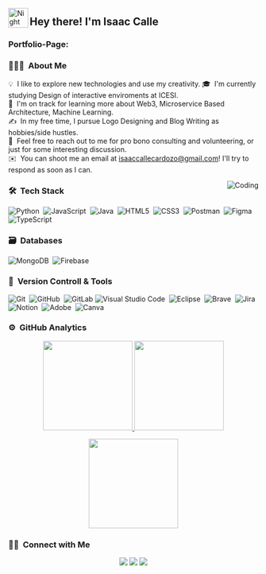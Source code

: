 <img alt="Night Coding" src="./assets/Hand%20Wave.gif" width='40' align="left"/><h2 align="left">Hey there! I'm Isaac Calle</h2>


<h3 align="left">Portfolio-Page:</h3>

### 👨🏻‍💻 &nbsp;About Me

💡 &nbsp;I like to explore new technologies and use my creativity.
🎓 &nbsp;I'm currently studying Design of interactive enviroments at ICESI.\
🌱 &nbsp;I'm on track for learning more about Web3, Microservice Based Architecture, Machine Learning.\
✍️ &nbsp;In my free time, I pursue Logo Designing and Blog Writing as hobbies/side hustles.\
💬 &nbsp;Feel free to reach out to me for pro bono consulting and volunteering, or just for some interesting discussion.\
✉️ &nbsp;You can shoot me an email at isaaccallecardozo@gmail.com! I'll try to respond as soon as I can.


<img alt="Coding" src="https://media.giphy.com/media/v1.Y2lkPTc5MGI3NjExOHY0MDBobWk4anR4NWE4N3BuNjc2N2F4YW9idzRpd3UyODMxamxjaCZlcD12MV9naWZzX3NlYXJjaCZjdD1n/1eEH7dQ2xwN95RwGQf/giphy.gif" align="right"/>

### 🛠 &nbsp;Tech Stack

![Python](https://img.shields.io/badge/python-3670A0?style=for-the-badge&logo=python&logoColor=ffdd54)&nbsp;
![JavaScript](https://img.shields.io/badge/javascript-%23323330.svg?style=for-the-badge&logo=javascript&logoColor=%23F7DF1E)&nbsp;
![Java](https://img.shields.io/badge/java-%23ED8B00.svg?style=for-the-badge&logo=java&logoColor=white)&nbsp;
![HTML5](https://img.shields.io/badge/html5-%23E34F26.svg?style=for-the-badge&logo=html5&logoColor=white)&nbsp;
![CSS3](https://img.shields.io/badge/css3-%231572B6.svg?style=for-the-badge&logo=css3&logoColor=white)&nbsp;
![Postman](https://img.shields.io/badge/Postman-FF6C37?style=for-the-badge&logo=postman&logoColor=white)&nbsp;
![Figma](https://img.shields.io/badge/figma-%23F24E1E.svg?style=for-the-badge&logo=figma&logoColor=white)&nbsp;
![TypeScript](https://img.shields.io/badge/typescript-%233178C6.svg?style=for-the-badge&logo=typescript&logoColor=white)

### 🗃 &nbsp;Databases&nbsp;

![MongoDB](https://img.shields.io/badge/MongoDB-%234ea94b.svg?style=for-the-badge&logo=mongodb&logoColor=white)&nbsp;
![Firebase](https://img.shields.io/badge/Firebase-%23FFCB2F.svg?style=for-the-badge&logo=firebase&logoColor=black)&nbsp;


### 🧰 &nbsp;Version Controll & Tools 

![Git](https://img.shields.io/badge/git-%23F05033.svg?style=for-the-badge&logo=git&logoColor=white)&nbsp;
![GitHub](https://img.shields.io/badge/github-%23121011.svg?style=for-the-badge&logo=github&logoColor=white)&nbsp;
![GitLab](https://img.shields.io/badge/gitlab-FC6D26.svg?style=for-the-badge&logo=gitlab&logoColor=white)
![Visual Studio Code](https://img.shields.io/badge/Visual%20Studio%20Code-0078d7.svg?style=for-the-badge&logo=visual-studio-code&logoColor=white)&nbsp;
![Eclipse](https://img.shields.io/badge/Eclipse-FE7A16.svg?style=for-the-badge&logo=Eclipse&logoColor=white)&nbsp;
![Brave](https://img.shields.io/badge/Brave-FB542B?style=for-the-badge&logo=Brave&logoColor=white)&nbsp;
![Jira](https://img.shields.io/badge/jira-%230A0FFF.svg?style=for-the-badge&logo=jira&logoColor=white)&nbsp;
![Notion](https://img.shields.io/badge/Notion-%23000000.svg?style=for-the-badge&logo=notion&logoColor=white)&nbsp;
![Adobe](https://img.shields.io/badge/adobe-%23FF0000.svg?style=for-the-badge&logo=adobe&logoColor=white)&nbsp;
![Canva](https://img.shields.io/badge/Canva-%2300C4CC.svg?style=for-the-badge&logo=Canva&logoColor=white)&nbsp;

### ⚙️ &nbsp;GitHub Analytics

<p align="center">
  <a href="https://github.com/IsaakuTK">
    <img height="180em" src="https://github-readme-stats-eight-theta.vercel.app/api?username=IsaakuTK&show_icons=true&theme=algolia&include_all_commits=true&count_private=true"/>
  </a>
  <a href="https://github.com/IsaakuTK">
    <img height="180em" src="https://github-readme-stats-eight-theta.vercel.app/api/top-langs/?username=IsaakuTK&layout=compact&langs_count=8&theme=algolia"/>
  </a>
</p>

<p align="center">
  <img height="180em" src="https://github-readme-streak-stats.herokuapp.com/?user=IsaakuTK&theme=dark&hide_border=true"/>
</p>

### 🤝🏻 &nbsp;Connect with Me

<p align="center">
<a href="https://www.linkedin.com/in/isaac-calle-cardozo-g0df1r5t/"><img src="https://img.shields.io/badge/-IsaacCalle-0077B5?style=flat&logo=Linkedin&logoColor=white"/></a>
<a href="mailto:isaaccallecardozo@gmail.com"><img src="https://img.shields.io/badge/-IsaacCalle-D14836?style=flat&logo=Gmail&logoColor=white"/></a>
<a href="https://www.instagram.com/isaaccallecardozo/"><img src="https://img.shields.io/badge/-IsaacCalle-E4405F?style=flat&logo=Instagram&logoColor=white"/></a>
</p>
